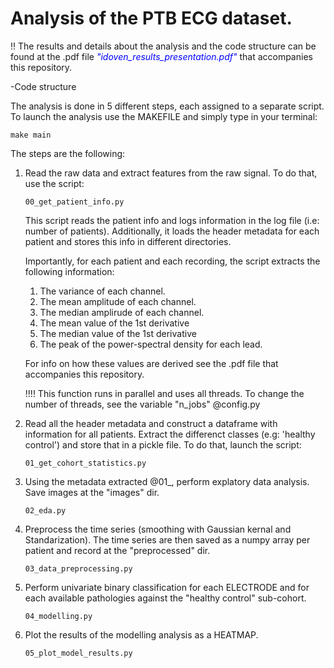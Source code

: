 # Analysis of the PTB ECG dataset.

:bangbang: The results and details about the analysis and the code structure can be found at the .pdf file <span style="color:blue">*"idoven_results_presentation.pdf"* </span> that accompanies this repository.

-Code structure

The analysis is done in 5 different steps, each assigned to a separate script. To launch the analysis use the MAKEFILE and simply type in your terminal:
```
make main
```
The steps are the following: 
  1. Read the raw data and extract features from the raw signal. 
     To do that, use the script: 
     ```
     00_get_patient_info.py
     ```
     This script reads the patient info and logs information in the log file
     (i.e: number of patients). Additionally, it loads the header metadata for each patient
     and stores this info in different directories.

     Importantly, for each patient and each recording, the script extracts the following information:

        1. The variance of each channel.
        2. The mean amplitude of each channel.
        3. The median amplirude of each channel.
        4. The mean value of the 1st derivative 
        5. The median value of the 1st derivative
        6. The peak of the power-spectral density for each lead. 

     For info on how these values are derived see the .pdf file that accompanies this repository.   

     !!!! This function runs in parallel and uses all threads. To change the 
     number of threads, see the variable "n_jobs" @config.py

  2. Read all the header metadata and construct a dataframe with information for all patients. Extract the differenct classes (e.g: 'healthy control')        and store that in a pickle file. To do that, launch the script:
     ```
     01_get_cohort_statistics.py
     ```
  3. Using the metadata extracted @01_, perform explatory data analysis. Save images at the "images" dir.
     ```
     02_eda.py 
     ```
  4.  Preprocess the time series (smoothing with Gaussian kernal and Standarization). The time series are then saved as a numpy array per patient and           record at the "preprocessed" dir.
      ```
      03_data_preprocessing.py 
      ```
  5.  Perform univariate binary classification for each ELECTRODE and for each available pathologies against the "healthy control" sub-cohort.
      ```
      04_modelling.py 
      ```
  6.  Plot the results of the modelling analysis as a HEATMAP.
      ```
      05_plot_model_results.py 
      ```      
